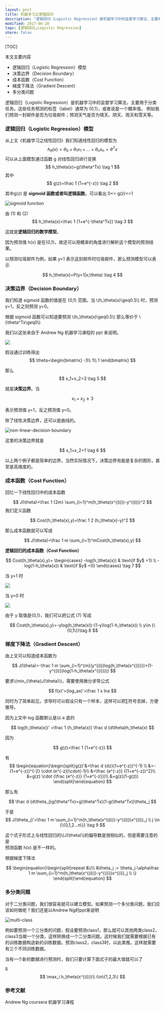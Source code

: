 ```yaml
---
layout: post
title: 机器学习之逻辑回归
description: "逻辑回归（Logistic Regression）是机器学习中的监督学习算法，主要用于分类任务。这些任务预测的标签（label）通常为{0,1}，或者说是一个概率值。 例如我们预测一封邮件是否为垃圾邮件；预测天气是否为晴天、阴天、雨天和雪天等。"
modified: 2017-08-20
tags: [逻辑回归,Logistic Regression]
share: false
---
```


[TOC]

本文主要内容

- 逻辑回归（Logistic Regression）模型
- 决策边界（Decision Boundary）
- 成本函数（Cost Function）
- 梯度下降法（Gradient Descent）
- 多分类问题


逻辑回归（Logistic Regression）是机器学习中的监督学习算法，主要用于分类任务。这些任务预测的标签（label）通常为 {0,1}，或者说是一个概率值。 例如我们预测一封邮件是否为垃圾邮件；预测天气是否为晴天、阴天、雨天和雪天等。

### 逻辑回归（Logistic Regression）模型

从上文《机器学习之线性回归》我们知道线性回归的模型为
$$
h_\theta(x)=\theta_0+\theta_1x_1+...+\theta_nx_n=\theta^Tx
$$
可以从上面模型通过函数 g 对线性回归进行变换
$$
h_\theta(x)=g(\theta^Tx) \tag 1
$$
其中
$$
g(z)=\frac 1 {1+e^{-z}} \tag 2
$$


其中g(z) 是 **sigmoid 函数或者叫逻辑函数**。可以看出 0<= g(z)<=1

![sigmoid function](http://angrycode.qiniudn.com/sigmoid_functio.jpeg)



由 (1) 和 (2)
$$
h_\theta(x)=\frac 1 {1+e^{-\theta^Tx}} \tag 3
$$


这就是**逻辑回归的数学模型**。

因为预测值 h(x) 是在{0,1}，故还可以用概率的角度进行解析这个模型的预测结果。

以预测垃圾邮件为例，如果 y=1 表示这封邮件时垃圾邮件，那么预测模型可以表示


$$
h_\theta(x)=P(y=1|x;\theta) \tag 4
$$



### 决策边界（Decision Boundary）

我们知道 sigmoid 函数的值是在 {0,1} 范围，当 \\(h_\theta(x)\geq0.5\\) 时，预测y=1，反之则预测 y=0。

根据 sigmoid 函数可以知道要预测 \\(h_\theta(x)\geq0.5\\) 那么等价于 \\(\theta^Tx\geq0\\)

我们以这张来自于 Andrew Ng 机器学习课程的 ppt 来说明。

![](http://angrycode.qiniudn.com/decision_boundary.png)

假设通过训练得出
$$
\theta=\begin{bmatrix}
-3\\
1\\
1
\end{bmatrix}
$$


那么
$$
x_1+x_2=3 \tag 5
$$


就是**决策边界**。当


$$
x_1+x_2\geq3
$$


表示预测值 y=1，反之预测值 y=0。

除了线性决策边界，还可以是曲线的。

![non-linear-decision-boundary](http://angrycode.qiniudn.com/non-linear-decision-boundary.png)

 这里的决策边界就是


$$
x_1+x_2=1 \tag 6
$$


以上两个例子都是简单的边界，当然实际情况下，决策边界有能是复杂的图形，甚至是高维度的。

### 成本函数（Cost Function）

回忆一下线性回归中的成本函数


$$
J(\theta)=\frac 1 {2m} \sum_{i=1}^m(h_\theta(x^{(i)})-y^{(i)})^2
$$
我们定义函数


$$
Cost(h_\theta(x),y)=\frac 1 2 (h_\theta(x)-y)^2
$$


那么成本函数就可以写成


$$
J(\theta)=\frac 1 m \sum_{i=1}^mCost(h_\theta(x),y)
$$


**逻辑回归的成本函数（Cost Function）**


$$
Cost(h_\theta(x),y)=
\begin{cases}
-log(h_\theta(x)) & \text{if $y$ =1} \\
-log(1-h_\theta(x)) & \text{if $y$ =0}
\end{cases} \tag 7
$$


当 y=1 时

![](http://angrycode.qiniudn.com/minus-logx.png?imageView2/2/w/200/h/200)

当 y=0 时

![](http://angrycode.qiniudn.com/minus-log1-x.png?imageView2/2/w/200/h/200)

由于 y 取值是{0,1}，我们可以把公式 (7) 写成


$$
Cost(h_\theta(x),y)=-ylog(h_\theta(x))-(1-y)log(1-h_\theta(x)) \\ y\in {\{0,1\}}\tag 8
$$

### 梯度下降法（Gradient Descent）

由上文可以知道成本函数为


$$
J(\theta)=-\frac 1 m \sum_{i=1}^{m}(y^{(i)}log(h_\theta(x^{(i)}))+(1-y^{(i)})log(1-h_\theta(x^{(i)})))
$$


要求\\(min_{\theta}J(\theta)\\)，需要使用微分求导公式


$$
f(x)'=(log_ax)'=\frac 1 x lna
$$


同时为了简单起见，求导时可以假设只有一个样本，这样可以把∑符号去掉，方便推导。

因为上文中 log 函数默认是以 e 底的


$$
log(h_\theta(x))' =\frac 1 {h_\theta(x)} \frac d {d\theta}h_\theta(x)
$$


因为


$$
g(z)=\frac 1 {1+e^{-z}}
$$


有
$$
\begin{equation}\begin{split}g(z)'&=\frac d {dz}(1+e^{-z})^{-1} \\
&=-(1+e^{-z})^{-2} \cdot (e^{-z})\cdot(-1)\\
&=\frac {e^{-z}} {(1+e^{-z})^2}\\
&=g(z) \cdot (\frac {e^{-z}} {1+e^{-z}})\\
&=g(z)(1-g(z))
\end{split}\end{equation}
$$


那么有


$$
\frac d {d\theta_j}g(\theta^Tx)=g(\theta^Tx)(1-g(\theta^Tx))\theta_j
$$


于是
$$
J(\theta_j)'=\frac 1 m \sum_{i=1}^m(h_\theta(x^{(i)})-y^{(i)})x^{(i)}_j \\
j \in {\{0,1,2...n\}}
\tag 9
$$


这个式子形式上与线性回归的\\(J(\theta)\\)的偏导数是很相似的，但是需要注意的是
\
预测函数 h(x) 是不一样的。

根据梯度下降法


$$
\begin{equation}\begin{split}repeat &\{\\
&\theta_j := \theta_j-\alpha\frac 1 m \sum_{i=1}^m(h_\theta(x^{(i)})-y^{(i)})x^{(i)}_j \\
\}
\end{split}\end{equation}
$$

### 多分类问题

对于二分类问题，我们很容易就可以建立模型。如果预测一个多分类问题，我们应该如何做呢？我们还是以Andrew Ng的ppt来说明

![multi-class](http://angrycode.qiniudn.com/multi-class.png)

例如要预测一个三分类的问题，假设要预测class1，那么就可以其他两类class2，class3当做一个分类，这样转换成一个二分类问题。这时候我们就需要根据已有的训练数据构造新的训练数据。预测class2，class3时，以此类推。这样就需要有三个不同训练数据。

当有一个新的数据进行预测时，我们只要计算下面式子的最大值就可以了

ß
$$
\max_i h_\theta(x^{(i)})\\ i\in\{1,2,3\}
$$

### 参考文献

Andrew Ng coursera 机器学习课程

